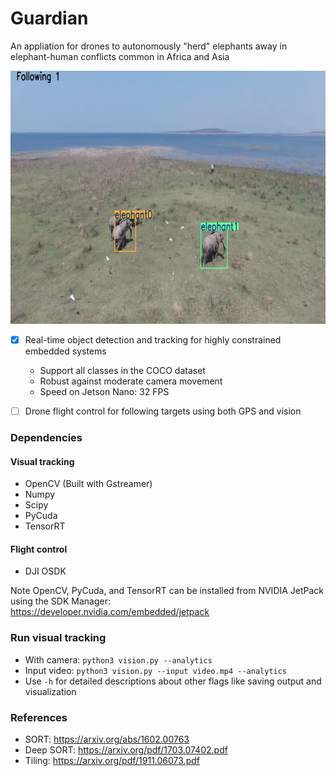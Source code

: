 # Guardian
An appliation for drones to autonomously "herd" elephants away in elephant-human conflicts common in Africa and Asia

<p align="center">
  <img src="demo.png" width="720" height="405" />
</p>

- [x] Real-time object detection and tracking for highly constrained embedded systems
  - Support all classes in the COCO dataset
  - Robust against moderate camera movement
  - Speed on Jetson Nano: 32 FPS
- [ ] Drone flight control for following targets using both GPS and vision


### Dependencies
#### Visual tracking
- OpenCV (Built with Gstreamer)
- Numpy
- Scipy
- PyCuda
- TensorRT  
#### Flight control
- DJI OSDK  

Note OpenCV, PyCuda, and TensorRT can be installed from NVIDIA JetPack using the SDK Manager:    
https://developer.nvidia.com/embedded/jetpack

### Run visual tracking
- With camera: `python3 vision.py --analytics`
- Input video: `python3 vision.py --input video.mp4 --analytics`
- Use `-h` for detailed descriptions about other flags like saving output and visualization

### References
- SORT: https://arxiv.org/abs/1602.00763  
- Deep SORT: https://arxiv.org/pdf/1703.07402.pdf  
- Tiling: https://arxiv.org/pdf/1911.06073.pdf  
